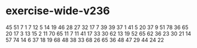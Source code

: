 # exercise-wide-v236
45
51
7
1
7
12
5
14
19
46
28
27
32
17
7
39
39
37
1
41
5
20
37
9
51
78
36
65
20
17
3
13
15
2
11
70
65
11
7
11
41
17
33
30
62
13
19
52
65
62
36
23
30
21
14
57
74
14
6
37
18
19
68
48
38
33
68
26
65
36
48
47
29
44
24
22
